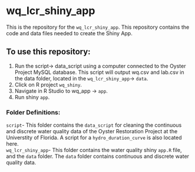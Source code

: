 # wq_lcr_shiny_app  
This is the repository for the 	`wq_lcr_shiny_app`. This repository contains the code and data files needed to create the Shiny App.  
  
## To use this repository:  
  
1. Run the script-> data_script using a computer connected to the Oyster Project MySQL database. This script will output wq.csv and lab.csv in the data folder, located in the `wq_lcr_shiny_app`-> `data`.  
2. Click on R project `wq_shiny`.  
3. Navigate in R Studio to wq_app -> `app`.  
4. Run shiny `app`.  
  
 ### Folder Definitions:  
 `script`- This folder contains the `data_script` for cleaning the continuous and discrete water quality data of the Oyster Restoration Project at the Universtity of Florida. A script for a `hydro_duration_curve` is also located here.  
 `wq_lcr_shiny_app`-  This folder contains the water quality shiny `app.R` file, and the `data` folder. The `data` folder contains continuous and discrete water quality data.  
  
